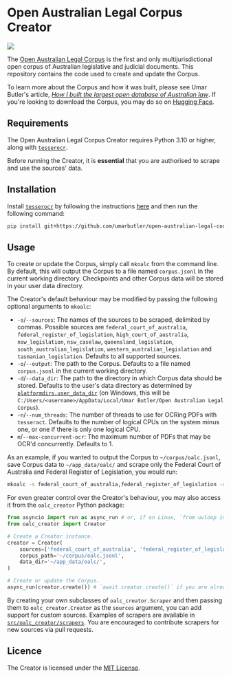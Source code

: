 # Open Australian Legal Corpus Creator
<a href="https://github.com/umarbutler/open-australian-legal-corpus-creator" alt="Release"><img src="https://img.shields.io/badge/release-v3.0.1-green"></a>

The [Open Australian Legal Corpus](https://huggingface.co/datasets/umarbutler/open-australian-legal-corpus) is the first and only multijurisdictional open corpus of Australian legislative and judicial documents. This repository contains the code used to create and update the Corpus.

To learn more about the Corpus and how it was built, please see Umar Butler's article, [*How I built the largest open database of Australian law*](https://umarbutler.com/how-i-built-the-largest-open-database-of-australian-law/). If you're looking to download the Corpus, you may do so on [Hugging Face](https://huggingface.co/datasets/umarbutler/open-australian-legal-corpus).

## Requirements
The Open Australian Legal Corpus Creator requires Python 3.10 or higher, along with [`tesserocr`](https://github.com/sirfz/tesserocr).

Before running the Creator, it is **essential** that you are authorised to scrape and use the sources' data.

## Installation
Install [`tesserocr`](https://github.com/sirfz/tesserocr) by following the instructions [here](https://github.com/sirfz/tesserocr?tab=readme-ov-file#installation) and then run the following command:
```bash
pip install git+https://github.com/umarbutler/open-australian-legal-corpus-creator
```

## Usage
To create or update the Corpus, simply call `mkoalc` from the command line. By default, this will output the Corpus to a file named `corpus.jsonl` in the current working directory. Checkpoints and other Corpus data will be stored in your user data directory.

The Creator's default behaviour may be modified by passing the following optional arguments to `mkoalc`:
* `-s`/`--sources`: The names of the sources to be scraped, delimited by commas. Possible sources are `federal_court_of_australia`, `federal_register_of_legislation`, `high_court_of_australia`, `nsw_legislation`, `nsw_caselaw`, `queensland_legislation`, `south_australian_legislation`, `western_australian_legislation` and `tasmanian_legislation`. Defaults to all supported sources.
* `-o`/`--output`: The path to the Corpus. Defaults to a file named `corpus.jsonl` in the current working directory.
* `-d`/`--data_dir`: The path to the directory in which Corpus data should be stored. Defaults to the user's data directory as determined by [`platformdirs.user_data_dir`](https://github.com/platformdirs/platformdirs#the-problem) (on Windows, this will be `C:/Users/<username>/AppData/Local/Umar Butler/Open Australian Legal Corpus`).
* `-n`/`--num_threads`: The number of threads to use for OCRing PDFs with `tesseract`. Defaults to the number of logical CPUs on the system minus one, or one if there is only one logical CPU.
* `m`/`--max-concurrent-ocr`: The maximum number of PDFs that may be OCR'd concurrently. Defaults to 1.

As an example, if you wanted to output the Corpus to `~/corpus/oalc.jsonl`, save Corpus data to `~/app_data/oalc/` and scrape only the Federal Court of Australia and Federal Register of Legislation, you would run:
```bash
mkoalc -s federal_court_of_australia,federal_register_of_legislation -o ~/corpus/oalc.jsonl -d ~/app_data/oalc/
```

For even greater control over the Creator's behaviour, you may also access it from the `oalc_creator` Python package:
```python
from asyncio import run as async_run # or, if on Linux, `from uvloop import run as async_run`.
from oalc_creator import Creator

# Create a Creator instance.
creator = Creator(
    sources=['federal_court_of_australia', 'federal_register_of_legislation'],
    corpus_path='~/corpus/oalc.jsonl',
    data_dir='~/app_data/oalc/',
)

# Create or update the Corpus.
async_run(creator.create()) # `await creator.create()` if you are already in an event loop (eg, in a Jupyter notebook).
```

By creating your own subclasses of `oalc_creator.Scraper` and then passing them to `oalc_creator.Creator` as the `sources` argument, you can add support for custom sources. Examples of scrapers are available in [`src/oalc_creator/scrapers`](src/oalc_creator/scrapers). You are encouraged to contribute scrapers for new sources via pull requests.

## Licence
The Creator is licensed under the [MIT License](LICENCE).